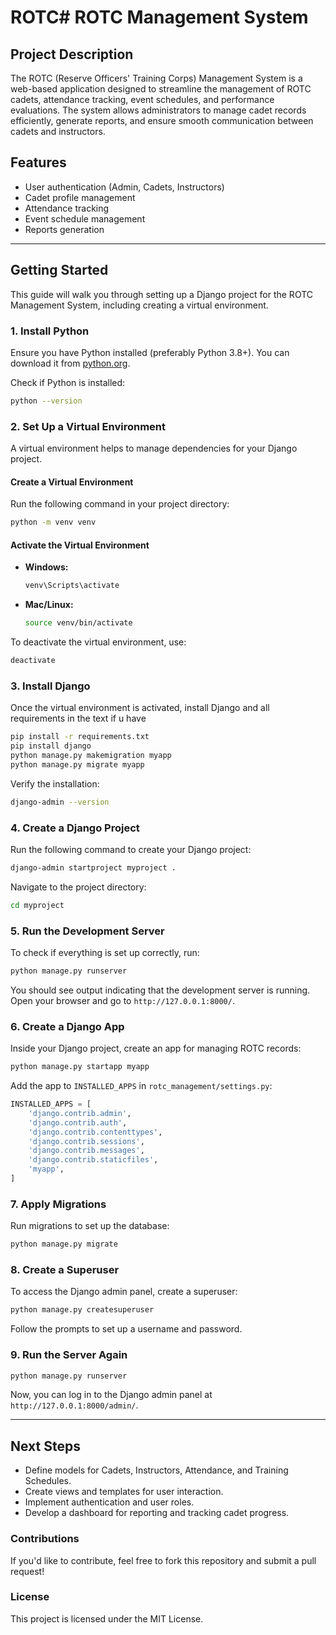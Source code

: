 # ROTC# ROTC Management System

## Project Description

The ROTC (Reserve Officers' Training Corps) Management System is a web-based application designed to streamline the management of ROTC cadets, attendance tracking, event schedules, and performance evaluations. The system allows administrators to manage cadet records efficiently, generate reports, and ensure smooth communication between cadets and instructors.

## Features

- User authentication (Admin, Cadets, Instructors)
- Cadet profile management
- Attendance tracking
- Event schedule management
- Reports generation

---

## Getting Started

This guide will walk you through setting up a Django project for the ROTC Management System, including creating a virtual environment.

### 1. Install Python

Ensure you have Python installed (preferably Python 3.8+). You can download it from [python.org](https://www.python.org/downloads/).

Check if Python is installed:

```sh
python --version
```

### 2. Set Up a Virtual Environment

A virtual environment helps to manage dependencies for your Django project.

#### Create a Virtual Environment

Run the following command in your project directory:

```sh
python -m venv venv
```

#### Activate the Virtual Environment

- **Windows:**
  ```sh
  venv\Scripts\activate
  ```
- **Mac/Linux:**
  ```sh
  source venv/bin/activate
  ```

To deactivate the virtual environment, use:

```sh
deactivate
```

### 3. Install Django

Once the virtual environment is activated, install Django and all requirements in the text if u have

```sh
pip install -r requirements.txt
pip install django
python manage.py makemigration myapp
python manage.py migrate myapp
```

Verify the installation:

```sh
django-admin --version
```

### 4. Create a Django Project

Run the following command to create your Django project:

```sh
django-admin startproject myproject .
```

Navigate to the project directory:

```sh
cd myproject
```

### 5. Run the Development Server

To check if everything is set up correctly, run:

```sh
python manage.py runserver
```

You should see output indicating that the development server is running. Open your browser and go to `http://127.0.0.1:8000/`.

### 6. Create a Django App

Inside your Django project, create an app for managing ROTC records:

```sh
python manage.py startapp myapp
```

Add the app to `INSTALLED_APPS` in `rotc_management/settings.py`:

```python
INSTALLED_APPS = [
    'django.contrib.admin',
    'django.contrib.auth',
    'django.contrib.contenttypes',
    'django.contrib.sessions',
    'django.contrib.messages',
    'django.contrib.staticfiles',
    'myapp',
]
```

### 7. Apply Migrations

Run migrations to set up the database:

```sh
python manage.py migrate
```

### 8. Create a Superuser

To access the Django admin panel, create a superuser:

```sh
python manage.py createsuperuser
```

Follow the prompts to set up a username and password.

### 9. Run the Server Again

```sh
python manage.py runserver
```

Now, you can log in to the Django admin panel at `http://127.0.0.1:8000/admin/`.

---

## Next Steps

- Define models for Cadets, Instructors, Attendance, and Training Schedules.
- Create views and templates for user interaction.
- Implement authentication and user roles.
- Develop a dashboard for reporting and tracking cadet progress.

### Contributions

If you'd like to contribute, feel free to fork this repository and submit a pull request!

### License

This project is licensed under the MIT License.
